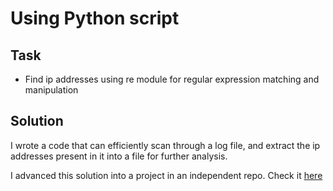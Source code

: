 # Using Python script 

## Task
* Find ip addresses using re module for regular expression matching and manipulation


## Solution
I wrote a code that can efficiently scan through a log file, and extract the ip addresses present in it into a file for further analysis.

I advanced this solution into a project in an independent repo. Check it [here]()